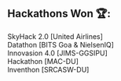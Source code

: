 <!--
### Glad to see you here🍃!!


I am a Master's student pursuing a degree in Computer Science at the Department of Computer Science, Faculty of Mathematical Sciences, University of Delhi. I've completed my Bachelor of Science from Maharaja Agrasen College, University of Delhi in 2023. Beyond my academic pursuits, I am deeply passionate about the fields of Machine Learning (ML) and Deep Learning (DL). My thirst for knowledge extends to advanced mathematical concepts, including Probability & Statistics, Linear Algebra, and Calculus.-->

## Hackathons Won 🏆: <br>
SkyHack 2.0 [United Airlines] <br>
Datathon [BITS Goa & NielsenIQ] <br>
Innovasion 4.0 [JIMS-GGSIPU] <br>
Hackathon [MAC-DU] <br>
Inventhon [SRCASW-DU] <br>

<!--
**Harsh-Yadav-02/Harsh-Yadav-02** is a ✨ _special_ ✨ repository because its `README.md` (this file) appears on your GitHub profile.

Here are some ideas to get you started:

- 🔭 I’m currently working on ...
- 🌱 I’m currently learning ...
- 👯 I’m looking to collaborate on ...
- 🤔 I’m looking for help with ...
- 💬 Ask me about ...
- 📫 How to reach me: ...
- 😄 Pronouns: ...
- ⚡ Fun fact: ...
-->
